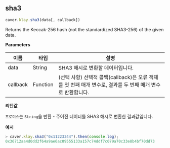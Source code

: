 ## sha3 <a id="sha3"></a>

```javascript
caver.klay.sha3(data[, callback])
```

Returns the Keccak-256 hash (not the standardized SHA3-256) of the given data.


**Parameters**

| 이름       | 타입       | 설명                                                                   |
| -------- | -------- | -------------------------------------------------------------------- |
| data     | String   | SHA3 해시로 변환할 데이터입니다.                                                 |
| callback | Function | (선택 사항) 선택적 콜백(callback)은 오류 객체를 첫 번째 매개 변수로, 결과를 두 번째 매개 변수로 반환합니다. |

**리턴값**

`프로미스`는 `String`을 반환 - 주어진 데이터를 SHA3 해시로 변환한 결과값입니다.

**예시**

```javascript
> caver.klay.sha3("0x11223344").then(console.log);
0x36712aa4d0dd2f64a9ae6ac09555133a157c74ddf7c079a70c33e8b4bf70dd73
```
